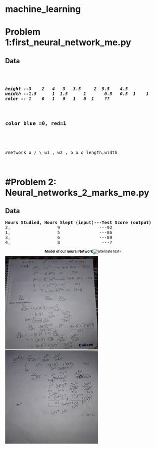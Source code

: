 # machine_learning

<h1>Problem 1:first_neural_network_me.py</h1>
<h2>Data</h2>
<pre> <h5>
height --3	  2	  4	  3	  3.5	  2	 5.5	4.5
weidth --1.5	  1	 1.5	  1 	  0.5 	0.5	 1	  1
color -- 1	  0	  1	  0	  1	  0	 1	  ??
</h5>
<h3>color blue =0, red=1</h3>
</pre>
<pre>

#network
  o
 / \ w1 , w2 , b
o  o  length,width

</pre>




<h1>#Problem 2: Neural_networks_2_marks_me.py</h1>
<h2>Data</h2>
<pre>
<b>Hours Studied, Hours Slept (input)---Test Score (output)</b>
2,                  9               ---92
1,                  5               ---86
3,                  6               ---89
4,                  8                ---?
</pre>

<div style="width:image width px; font-size:80%; text-align:center;"><b>Model of our neural Network</b><img src="https://enlight.nyc/img/FeedForwardNeuralNetwork.svg" alt="alternate text" width="width" height="height" style="padding-bottom:0.5em;" /><</div>

<img src="https://github.com/sohanur-it/machine_learning/blob/master/A%2B%20Gallery_7.jpg" height="300px" width="300px">
<img src="https://github.com/sohanur-it/machine_learning/blob/master/A%2B%20Gallery_9.jpg" height="300px" width="300px">
